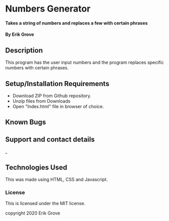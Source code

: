 # Numbers Generator

#### Takes a string of numbers and replaces a few with certain phrases

#### By Erik Grove

## Description

This program has the user input numbers and the program replaces specific numbers with certain phrases.

## Setup/Installation Requirements

* Download ZIP from Github repository.
* Unzip files from Downloads
* Open "Index.html" file in browser of choice.

## Known Bugs



## Support and contact details

_

## Technologies Used

This was made using HTML, CSS and Javascript.

### License

This is licensed under the MIT license.

copyright 2020 Erik Grove